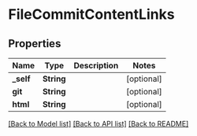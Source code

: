 # FileCommitContentLinks

## Properties
Name | Type | Description | Notes
------------ | ------------- | ------------- | -------------
**_self** | **String** |  | [optional] 
**git** | **String** |  | [optional] 
**html** | **String** |  | [optional] 

[[Back to Model list]](../README.md#documentation-for-models) [[Back to API list]](../README.md#documentation-for-api-endpoints) [[Back to README]](../README.md)


